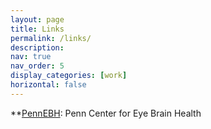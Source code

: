 ```yaml
---
layout: page
title: Links
permalink: /links/
description:
nav: true
nav_order: 5
display_categories: [work]
horizontal: false
---
```


\*\*[PennEBH](https://www.cceb.med.upenn.edu/pennebh): Penn Center for Eye Brain Health
